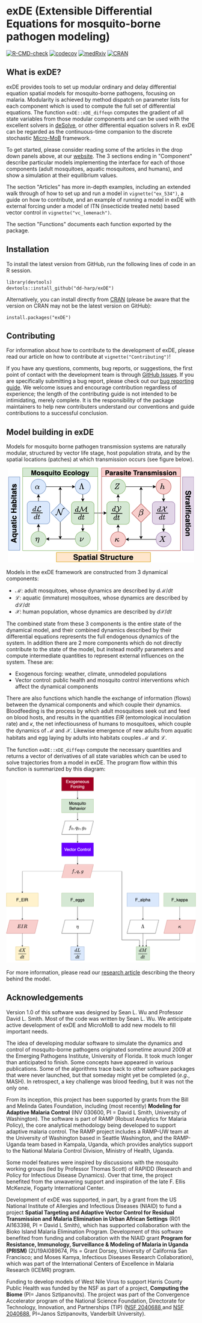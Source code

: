 # exDE (Extensible Differential Equations for mosquito-borne pathogen modeling)

<!-- badges: start -->
[![R-CMD-check](https://github.com/dd-harp/exDE/workflows/R-CMD-check/badge.svg)](https://github.com/dd-harp/exDE/actions)
[![codecov](https://codecov.io/gh/dd-harp/exDE/branch/main/graph/badge.svg?token=S6WCEH4L8B)](https://app.codecov.io/gh/dd-harp/exDE)
[![medRxiv](https://img.shields.io/badge/medRxiv-2022.11.07.22282044-brightgreen)](https://www.medrxiv.org/content/10.1101/2022.11.07.22282044v1)
[![CRAN](https://www.r-pkg.org/badges/version/exDE)](https://cran.r-project.org/package=exDE)
<!-- badges: end -->

## What is exDE?

exDE provides tools to set up modular ordinary and delay differential equation spatial 
models for mosquito-borne pathogens, focusing on malaria. Modularity is achieved
by method dispatch on parameter lists for each component which is used to compute
the full set of differential equations. The function `exDE::xDE_diffeqn` computes the
gradient of all state variables from those modular components and can be used
with the excellent solvers in [deSolve](http://desolve.r-forge.r-project.org/), or
other differential equation solvers in R. exDE can be regarded as the continuous-time
companion to the discrete stochastic [Micro-MoB](https://github.com/dd-harp/MicroMoB)
framework.

To get started, please consider reading some of the articles in the drop down panels above, at our [website](https://dd-harp.github.io/exDE/). The 3 sections ending in "Component" describe particular models implementing
the interface for each of those components (adult mosquitoes, aquatic mosquitoes, and humans), and show a simulation at their equilibrium values. 

The section "Articles" has more in-depth examples, including an extended walk through of how to set up and run a model in `vignette("ex_534")`, a guide on how to contribute, and an example of running a model in exDE with external forcing under a model of ITN (insecticide treated nets) based vector control in `vignette("vc_lemenach")`. 

The section "Functions" documents each function exported by the package.

## Installation

To install the latest version from GitHub, run the following lines of code in an R session.

```
library(devtools)
devtools::install_github("dd-harp/exDE")
```

Alternatively, you can install directly from [CRAN](https://cran.r-project.org/package=exDE) (please be aware that the version on CRAN may not be the latest version on GitHub):

```
install.packages("exDE")
```

## Contributing

For information about how to contribute to the development of exDE, please read our article on how to contribute at `vignette("Contributing")`! 

If you have any questions, comments, bug reports, or suggestions, the first point of contact with the development team is through [GitHub Issues](https://github.com/dd-harp/exDE/issues). If you are specifically submitting a bug report, please check out our [bug reporting guide](https://dd-harp.github.io/exDE/articles/Contributing.html#sec8). We welcome issues and encourage contribution regardless of experience; the length of the contributing guide is not intended to be intimidating, merely complete. It is the responsibility of the package maintainers to help new contributers understand our conventions and guide contributions to a successful conclusion.

## Model building in exDE

Models for mosquito borne pathogen transmission systems are naturally modular, structured by
vector life stage, host population strata, and by the spatial locations (patches) at
which transmission occurs (see figure below).

<p align="center">
  <img src="man/figures/modularity.png"/>
</p>

Models in the exDE framework are constructed from 3 dynamical components:

  * $\mathcal{M}$: adult mosquitoes, whose dynamics are described by $d\mathcal{M}/dt$
  * $\mathcal{L}$: aquatic (immature) mosquitoes, whose dynamics are described by $d\mathcal{L}/dt$
  * $\mathcal{X}$: human population, whose dynamics are described by $d\mathcal{X}/dt$
  
The combined state from these 3 components is the entire state of the dynamical model, and their combined dynamics described by their differential equations represents the full endogenous dynamics of the system. In addition there are 2 more components which do not directly contribute to the state of the model, but instead modify parameters and compute intermediate quantities to represent external influences on the system. These are:

  * Exogenous forcing: weather, climate, unmodeled populations
  * Vector control: public health and mosquito control interventions which affect the dynamical components

There are also functions which handle the exchange of information (flows) between the dynamical components and which couple their dynamics. Bloodfeeding is the process by which adult mosquitoes seek out and feed on blood hosts, and results in the quantities $EIR$ (entomological inoculation rate) and $\kappa$, the net infectiousness of humans to mosquitoes, which couple the dynamics of $\mathcal{M}$ and $\mathcal{X}$. Likewise emergence of new adults from aquatic habitats and egg laying by adults into habitats couples $\mathcal{M}$ and $\mathcal{L}$. 

The function `exDE::xDE_diffeqn` compute the necessary quantities and returns a vector of derivatives of all state variables which can be used to solve trajectories from a model in exDE. The program flow within this function is summarized by this diagram:

<p align="center">
  <img src="man/figures/xDEdiffeqn.png"/>
</p>

For more information, please read our [research article](https://www.medrxiv.org/content/10.1101/2022.11.07.22282044v1) describing the theory behind the model.

## Acknowledgements

Version 1.0 of this software was designed by Sean L. Wu and Professor David L. Smith. Most of the code was written by Sean L. Wu. We anticipate active development of exDE and MicroMoB to add new models to fill important needs. 

The idea of developing modular software to simulate the dynamics and control of mosquito-borne pathogens originated sometime around 2009 at the Emerging Pathogens Institute, University of Florida. It took much longer than anticipated to finish. Some concepts have appeared in various publications. Some of the algorithms trace back to other software packages that were never launched, but that someday might yet be completed (*e.g.*, MASH). In retrospect, a key challenge was blood feeding, but it was not the only one. 

From its inception, this project has been supported by grants from the Bill and Melinda Gates Foundation, including (most recently) **Modeling for Adaptive Malaria Control** (INV 030600, PI = David L Smith, University of Washington). The software is part of RAMP (Robust Analytics for Malaria Policy), the core analytical methodology being developed to support adaptive malaria control. The RAMP project includes a RAMP-UW team at the University of Washington based in Seattle Washington, and the RAMP-Uganda team based in Kampala, Uganda, which provides analytics support to the National Malaria Control Division, Ministry of Health, Uganda. 

Some model features were inspired by discussions with the mosquito working groups (led by Professor Thomas Scott) of RAPIDD (Research and Policy for Infectious Disease Dynamics). Over that time, the project benefited from the unwavering support and inspiration of the late F. Ellis McKenzie, Fogarty International Center.

Development of exDE was supported, in part, by a grant from the US National Institute of Allergies and Infectious Diseases (NIAID) to fund a project **Spatial Targeting and Adaptive Vector Control for Residual Transmission and Malaria Elimination in Urban African Settings** (R01 AI163398, PI = David L Smith), which has supported collaboration with the Bioko Island Malaria Elimination Program. Development of this software benefited from funding and collaboration with the NIAID grant **Program for Resistance, Immunology, Surveillance & Modeling of Malaria in Uganda (PRISM)** (2U19AI089674, PIs = Grant Dorsey, University of California San Francisco; and Moses Kamya, Infectious Diseases Research Collaboration), which was part of the International Centers of Excellence in Malaria Research (ICEMR) program. 

Funding to develop models of West Nile Virus to support Harris County Public Health was funded by the NSF as part of a project, **Computing the Biome** (PI= Janos Sztipanovits). The project was part of the Convergence Accelerator program of the National Science Foundation, Directorate for Technology, Innovation, and Partnerships (TIP) ([NSF 2040688 ](https://www.nsf.gov/awardsearch/showAward?AWD_ID=2040688 ) and [NSF 2040688](https://www.nsf.gov/awardsearch/showAward?AWD_ID=2134862), PI=Janos Sztipanovits, Vanderbilt University).


